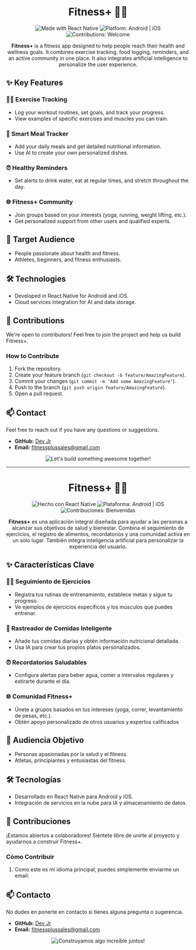 <h1 align="center">Fitness+ 🏋️‍♀️</h1>

<p align="center">
  <img src="https://img.shields.io/badge/Made%20with-React%20Native-blue.svg" alt="Made with React Native">
  <img src="https://img.shields.io/badge/Platform-Android%20%7C%20iOS-green.svg" alt="Platform: Android | iOS">
  <img src="https://img.shields.io/badge/Contributions-Welcome-brightgreen.svg" alt="Contributions: Welcome">
</p>

<p align="center">
  <strong>Fitness+</strong> is a fitness app designed to help people reach their health and wellness goals. It combines exercise tracking, food logging, reminders, and an active community in one place. It also integrates artificial intelligence to personalize the user experience.
</p>

## ✨ Key Features

### 🏃‍♂️ Exercise Tracking
- Log your workout routines, set goals, and track your progress.
- View examples of specific exercises and muscles you can train.

### 🍏 Smart Meal Tracker
- Add your daily meals and get detailed nutritional information.
- Use AI to create your own personalized dishes.

### ⏰ Healthy Reminders
- Set alerts to drink water, eat at regular times, and stretch throughout the day.

### 🌐 Fitness+ Community
- Join groups based on your interests (yoga, running, weight lifting, etc.).
- Get personalized support from other users and qualified experts.

## 🎯 Target Audience
- People passionate about health and fitness.
- Athletes, beginners, and fitness enthusiasts.

## 🛠 Technologies
- Developed in React Native for Android and iOS.
- Cloud services integration for AI and data storage.

## 🤝 Contributions

We're open to contributors! Feel free to join the project and help us build Fitness+.

### How to Contribute
1. Fork the repository.
2. Create your feature branch (`git checkout -b feature/AmazingFeature`).
3. Commit your changes (`git commit -m 'Add some AmazingFeature'`).
4. Push to the branch (`git push origin feature/AmazingFeature`).
5. Open a pull request.

## 📫 Contact
Feel free to reach out if you have any questions or suggestions.

- **GitHub:** [Dev Jr](https://github.com/devv-jr)
- **Email:** fitnessplussales@gmail.com

<p align="center">
  <img src="https://img.shields.io/badge/Let's%20build%20something%20awesome%20together!-brightgreen.svg" alt="Let's build something awesome together!">
</p>

---

<h1 align="center">Fitness+ 🏋️‍♀️</h1>

<p align="center">
  <img src="https://img.shields.io/badge/Hecho%20con-React%20Native-blue.svg" alt="Hecho con React Native">
  <img src="https://img.shields.io/badge/Plataforma-Android%20%7C%20iOS-green.svg" alt="Plataforma: Android | iOS">
  <img src="https://img.shields.io/badge/Contribuciones-Bienvenidas-brightgreen.svg" alt="Contribuciones: Bienvenidas">
</p>

<p align="center">
  <strong>Fitness+</strong> es una aplicación integral diseñada para ayudar a las personas a alcanzar sus objetivos de salud y bienestar. Combina el seguimiento de ejercicios, el registro de alimentos, recordatorios y una comunidad activa en un solo lugar. También integra inteligencia artificial para personalizar la experiencia del usuario.
</p>

## ✨ Características Clave

### 🏃‍♂️ Seguimiento de Ejercicios
- Registra tus rutinas de entrenamiento, establece metas y sigue tu progreso.
- Ve ejemplos de ejercicios específicos y los músculos que puedes entrenar.

### 🍏 Rastreador de Comidas Inteligente
- Añade tus comidas diarias y obtén información nutricional detallada.
- Usa IA para crear tus propios platos personalizados.

### ⏰ Recordatorios Saludables
- Configura alertas para beber agua, comer a intervalos regulares y estirarte durante el día.

### 🌐 Comunidad Fitness+
- Únete a grupos basados en tus intereses (yoga, correr, levantamiento de pesas, etc.).
- Obtén apoyo personalizado de otros usuarios y expertos calificados

## 🎯 Audiencia Objetivo
- Personas apasionadas por la salud y el fitness.
- Atletas, principiantes y entusiastas del fitness.

## 🛠 Tecnologías
- Desarrollado en React Native para Android y iOS.
- Integración de servicios en la nube para IA y almacenamiento de datos.

## 🤝 Contribuciones

¡Estamos abiertos a colaboradores! Siéntete libre de unirte al proyecto y ayudarnos a construir Fitness+.

### Cómo Contribuir
1. Como este es mi idioma principal, puedes simplemente enviarme un email:

## 📫 Contacto
No dudes en ponerte en contacto si tienes alguna pregunta o sugerencia.

- **GitHub:** [Dev Jr](https://github.com/devv-jr)
- **Email:** fitnessplussales@gmail.com

<p align="center">
  <img src="https://img.shields.io/badge/¡Construyamos%20algo%20increíble%20juntos!-brightgreen.svg" alt="¡Construyamos algo increíble juntos!">
</p>
